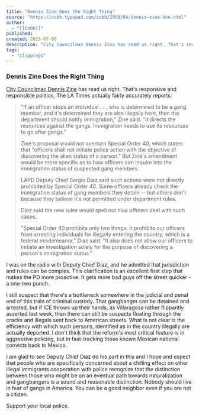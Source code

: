 ```yaml
---
title: "Dennis Zine Does the Right Thing"
source: "https://cobb.typepad.com/cobb/2008/04/dennis-zine-doe.html"
author:
  - "[[Cobb]]"
published:
created: 2025-07-08
description: "City Councilman Dennis Zine has read us right. That's responsive and responsible politics. The LA Times actually fairly accurately reports: \"If an officer stops an individual . . . who is determined to be a gang member, and it's determined..."
tags:
  - "clippings"
---
```

### Dennis Zine Does the Right Thing

[City Councilman Dennis Zine](http://www.lacity.org/COUNCIL/cd3/) has read us right. That's responsive and responsible politics. The LA Times actually fairly accurately reports:

> "If an officer stops an individual . . . who is determined to be a gang member, and it's determined they are also illegally here, then the department should notify immigration," Zine said. "It directs the resources against the gangs. Immigration needs to use its resources to go after gangs."
> 
> Zine's proposal would not overturn Special Order 40, which states that "officers shall not initiate police action with the objective of discovering the alien status of a person." But Zine's amendment would be more specific as to how officers can inquire into the immigration status of suspected gang members.
> 
> LAPD Deputy Chief Sergio Diaz said such actions were not directly prohibited by Special Order 40. Some officers already check the immigration status of gang members they detain -- but others don't because they believe it's not permitted under department rules.
> 
> Diaz said the new rules would spell out how officers deal with such cases.
> 
> "Special Order 40 prohibits only two things. It prohibits our officers from arresting individuals for illegally entering the country, which is a federal misdemeanor," Diaz said. "It also does not allow our officers to initiate an investigation solely for the purpose of discovering a person's immigration status."

I was on the radio with Deputy Chief Diaz, and he admitted that jurisdiction and rules can be complex. This clarification is an excellent first step that makes the PD more proactive. It gets more bad guys off the street quicker - a one-two punch.

I still suspect that there's a bottleneck somewhere in the judicial and penal end of this train of criminal custody. That gangbanger can be detained and arrested, but if ICE throws up their hands, as Villaragosa rather flippantly asserted last week, then there can still be suspects floating through the cracks and illegals sent back to American streets. What is not clear is the efficiency with which such persons, identified as in the country illegally are actually deported. I don't think that the reform's most critical feature is in aggressive policing, but in fast-tracking those known Mexican national convicts back to Mexico.

I am glad to see Deputy Chief Diaz do his part in this and I hope and expect that people who are specifically concerned about a chilling effect on other illegal immigrants cooperation with police recognize that the distinction between those who might be on an eventual path towards naturalization and gangbangers is a sound and reasonable distinction. Nobody should live in fear of gangs in America. You can be a good neighbor even if you are not a citizen.

Support your local police.